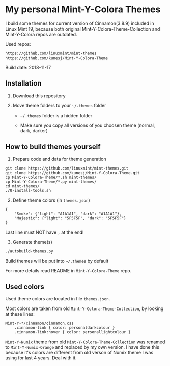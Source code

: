 My personal Mint-Y-Colora Themes
================================

I build some themes for current version of Cinnamon(3.8.9) included in Linux Mint 19, because both original Mint-Y-Colora-Theme-Collection and Mint-Y-Colora repos are outdated.

Used repos:

	https://github.com/linuxmint/mint-themes
	https://github.com/kunesj/Mint-Y-Colora-Theme

Build date: 2018-11-17


Installation
------------

1. Download this repository

2. Move theme folders to your `~/.themes` folder

    - `~/.themes` folder is a hidden folder

    - Make sure you copy all versions of you choosen theme (normal, dark, darker)


How to build themes yourself
----------------------------

1. Prepare code and data for theme generation
```
git clone https://github.com/linuxmint/mint-themes.git
git clone https://github.com/kunesj/Mint-Y-Colora-Theme.git
cp Mint-Y-Colora-Theme/*.sh mint-themes/
cp Mint-Y-Colora-Theme/*.py mint-themes/
cd mint-themes/
./0-install-tools.sh
```

2. Define theme colors (in `themes.json`)
```
{
    "Smoke": {"light": "A1A1A1", "dark": "A1A1A1"},
    "Majestic": {"light": "5F5F5F", "dark": "5F5F5F"}
}
```
Last line must NOT have `,` at the end!

3. Generate theme(s)
```
./autobuild-themes.py
```
Build themes will be put into `~/.themes` by default

For more details read README in `Mint-Y-Colora-Theme` repo.


Used colors
-----------
Used theme colors are located in file `themes.json`.

Most colors are taken from old `Mint-Y-Colora-Theme-Collection`, by looking at these lines:
```
Mint-Y-*/cinnamon/cinnamon.css
	.cinnamon-link { color: personaldarkcolour }
	.cinnamon-link:hover { color: personallightcolour }
```

`Mint-Y-Numix` theme from old `Mint-Y-Colora-Theme-Collection` was renamed to `Mint-Y-Numix-Orange` and replaced by my own version.
I have done this because it's colors are different from old verson of Numix theme I was using for last 4 years.
Deal with it.
